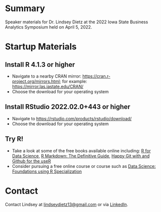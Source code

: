 # Summary
Speaker materials for Dr. Lindsey Dietz at the 2022 Iowa State Business Analytics Symposium held on April 5, 2022.

# Startup Materials

## Install R 4.1.3 or higher
- Navigate to a nearby CRAN mirror: https://cran.r-project.org/mirrors.html; for example: https://mirror.las.iastate.edu/CRAN/
- Choose the download for your operating system

## Install RStudio 2022.02.0+443 or higher
- Navigate to https://rstudio.com/products/rstudio/download/
- Choose the download for your operating system

## Try R!
- Take a look at some of the free books available online including: [R for Data Science](https://r4ds.had.co.nz/index.html), [R Markdown: The Definitive Guide](https://bookdown.org/yihui/rmarkdown/), [Happy Git with and Github for the useR](https://happygitwithr.com/index.html)
- Consider pursuing a free online course or course such as [Data Science: Foundations using R Specialization](https://www.coursera.org/specializations/data-science-foundations-r#courses)

# Contact
Contact Lindsey at lindseydietz13@gmail.com or via [LinkedIn](https://www.linkedin.com/in/lindseydietz/).
